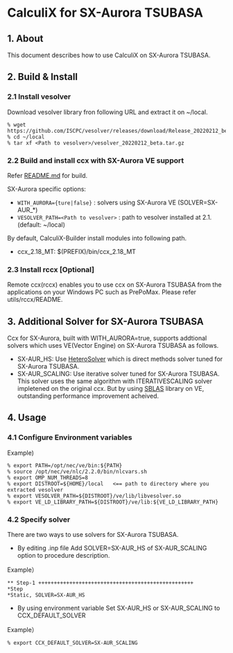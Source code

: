# CalculiX for SX-Aurora TSUBASA
## 1. About
This document describes how to use CalculiX on SX-Aurora TSUBASA.

## 2. Build & Install
### 2.1 Install vesolver
Download vesolver library fron following URL and extract it on ~/local.
```
% wget https://github.com/ISCPC/vesolver/releases/download/Release_20220212_beta/vesolver_20220212_beta.tar.gz
% cd ~/local
% tar xf <Path to vesolver>/vesolver_20220212_beta.tar.gz
```

### 2.2 Build and install ccx with SX-Aurora VE support
Refer [README.md](https://github.com/ISCPC/CalculiX-Builder/blob/develop/README.md) for build.

SX-Aurora specific options:
- `WITH_AURORA={ture|false}`     : solvers using SX-Aurora VE (SOLVER=SX-AUR_*)
- `VESOLVER_PATH=<Path to vesolver>` : path to vesolver installed at 2.1. (default: ~/local)

By default, CalculiX-Builder install modules into following path.
- ccx_2.18_MT: $(PREFIX)/bin/ccx_2.18_MT

### 2.3 Install rccx \[Optional\]
Remote ccx(rccx) enables you to use ccx on SX-Aurora TSUBASA from the applications
on your Windows PC such as PrePoMax. Please refer utils/rccx/README.


## 3. Additional Solver for SX-Aurora TSUBASA
Ccx for SX-Aurora, built with WITH_AURORA=true, supports addtional solvers
which uses VE(Vector Engine) on SX-Aurora TSUBASA as follows. 

- SX-AUR_HS: Use [HeteroSolver](https://www.hpc.nec/documents/sdk/SDK_NLC/UsersGuide/heterosolver/c/ja/index.html) which is direct methods solver tuned for SX-Aurora TSUBASA.
- SX-AUR_SCALING: Use iterative solver tuned for SX-Aurora TSUBASA. This solver uses the same algorithm with ITERATIVESCALING solver impletened on the original ccx. But by using [SBLAS](https://www.hpc.nec/documents/sdk/SDK_NLC/UsersGuide/sblas/c/ja/index.html) library on VE, outstanding performance improvement acheived.


## 4. Usage
### 4.1 Configure Environment variables
Example)
```
% export PATH=/opt/nec/ve/bin:${PATH}
% source /opt/nec/ve/nlc/2.2.0/bin/nlcvars.sh
% export OMP_NUM_THREADS=8
% export DISTROOT=${HOME}/local   <== path to directory where you extracted vesolver
% export VESOLVER_PATH=${DISTROOT}/ve/lib/libvesolver.so
% export VE_LD_LIBRARY_PATH=${DISTROOT}/ve/lib:${VE_LD_LIBRARY_PATH}
```

### 4.2 Specify solver

There are two ways to use solvers for SX-Aurora TSUBASA.
 
- By editing .inp file
Add SOLVER=SX-AUR_HS of SX-AUR_SCALING option to procedure description.

Example） 
```
** Step-1 ++++++++++++++++++++++++++++++++++++++++++++++++++
*Step
*Static, SOLVER=SX-AUR_HS
```

- By using environment variable
Set SX-AUR_HS or SX-AUR_SCALING to CCX_DEFAULT_SOLVER

Example） 
```
% export CCX_DEFAULT_SOLVER=SX-AUR_SCALING
```
